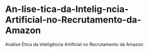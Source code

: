 # An-lise-tica-da-Intelig-ncia-Artificial-no-Recrutamento-da-Amazon
Análise Ética da Inteligência Artificial no Recrutamento da Amazon
